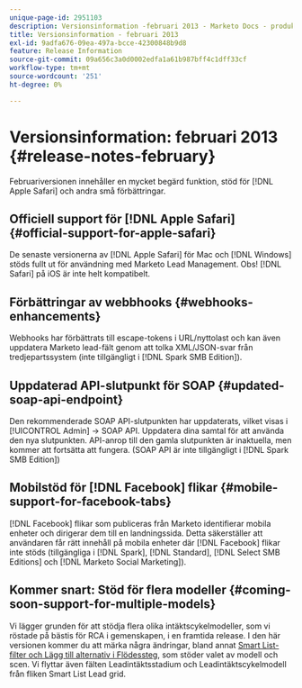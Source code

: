 ```yaml
---
unique-page-id: 2951103
description: Versionsinformation -februari 2013 - Marketo Docs - produktdokumentation
title: Versionsinformation - februari 2013
exl-id: 9adfa676-09ea-497a-bcce-42300848b9d8
feature: Release Information
source-git-commit: 09a656c3a0d0002edfa1a61b987bff4c1dff33cf
workflow-type: tm+mt
source-wordcount: '251'
ht-degree: 0%

---
```


# Versionsinformation: februari 2013 {#release-notes-february}

Februariversionen innehåller en mycket begärd funktion, stöd för [!DNL Apple Safari] och andra små förbättringar.

## Officiell support för [!DNL Apple Safari] {#official-support-for-apple-safari}

De senaste versionerna av [!DNL Apple Safari] för Mac och [!DNL Windows] stöds fullt ut för användning med Marketo Lead Management. Obs! [!DNL Safari] på iOS är inte helt kompatibelt.

## Förbättringar av webbhooks {#webhooks-enhancements}

Webhooks har förbättrats till escape-tokens i URL/nyttolast och kan även uppdatera Marketo lead-fält genom att tolka XML/JSON-svar från tredjepartssystem (inte tillgängligt i [!DNL Spark SMB Edition]).

## Uppdaterad API-slutpunkt för SOAP {#updated-soap-api-endpoint}

Den rekommenderade SOAP API-slutpunkten har uppdaterats, vilket visas i [!UICONTROL Admin] -> SOAP API. Uppdatera dina samtal för att använda den nya slutpunkten. API-anrop till den gamla slutpunkten är inaktuella, men kommer att fortsätta att fungera. (SOAP API är inte tillgängligt i [!DNL Spark SMB Edition])

## Mobilstöd för [!DNL Facebook] flikar {#mobile-support-for-facebook-tabs}

[!DNL Facebook] flikar som publiceras från Marketo identifierar mobila enheter och dirigerar dem till en landningssida. Detta säkerställer att användaren får rätt innehåll på mobila enheter där [!DNL Facebook] flikar inte stöds (tillgängliga i [!DNL Spark], [!DNL Standard], [!DNL Select SMB Editions] och [!DNL Marketo Social Marketing]).

## Kommer snart: Stöd för flera modeller {#coming-soon-support-for-multiple-models}

Vi lägger grunden för att stödja flera olika intäktscykelmodeller, som vi röstade på bästis för RCA i gemenskapen, i en framtida release. I den här versionen kommer du att märka några ändringar, bland annat [Smart List-filter och Lägg till alternativ i Flödessteg](/help/marketo/product-docs/reporting/revenue-cycle-analytics/revenue-cycle-models/find-all-leads-in-a-revenue-cycle-model.md), som stöder valet av modell och scen. Vi flyttar även fälten Leadintäktsstadium och Leadintäktscykelmodell från fliken Smart List Lead grid.
